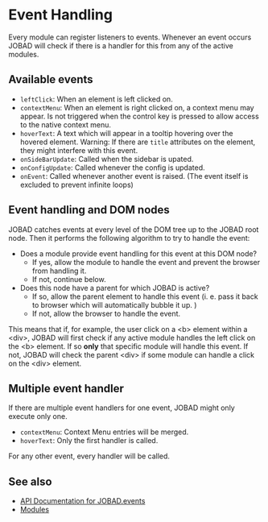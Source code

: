 # Event Handling
Every module can register listeners to events. Whenever an event occurs JOBAD will check if there is a handler for this from any of the active modules. 

## Available events

* `leftClick`: When an element is left clicked on. 
* `contextMenu`: When an element is right clicked on, a context menu may appear. Is not triggered when the control key is pressed to allow access to the native context menu. 
* `hoverText`: A text which will appear in a tooltip hovering over the hovered element. Warning: If there are `title` attributes on the element, they might interfere with this event. 
* `onSideBarUpdate`: Called when the sidebar is upated. 
* `onConfigUpdate`: Called whenever the config is updated. 
* `onEvent`: Called whenever another event is raised.  (The event itself is excluded to prevent infinite loops)
## Event handling and DOM nodes

JOBAD catches events at every level of the DOM tree up to the JOBAD root node. Then it performs the following algorithm to try to handle the event: 

* Does a module provide event handling for this event at this DOM node?
	* If yes, allow the module to handle the event and prevent the browser from handling it. 
	* If not, continue below. 
* Does this node have a parent for which JOBAD is active?
	* If so, allow the parent element to handle this event (i. e. pass it back to browser which will automatically bubble it up. )
	* If not, allow the browser to handle the event. 

This means that if, for example, the user click on a &lt;b&gt; element within a &lt;div&gt;, 
JOBAD will first check if any active module handles the left click on the &lt;b&gt;
element. If so **only** that specific module will handle this event. If not, JOBAD will check the parent &lt;div&gt; if some module can handle a click on 
the &lt;div&gt; element. 

## Multiple event handler
If there are multiple event handlers for one event, JOBAD might only execute only one. 

* `contextMenu`: Context Menu entries will be merged. 
* `hoverText`: Only the first handler is called. 

For any other event, every handler will be called. 

## See also
* [API Documentation for JOBAD.events](../api/JOBAD/JOBAD.events/index.md)
* [Modules](modules.md)
